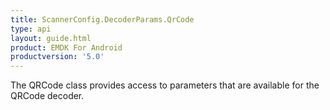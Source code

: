 ```yaml
---
title: ScannerConfig.DecoderParams.QrCode
type: api
layout: guide.html
product: EMDK For Android
productversion: '5.0'
---
```



The QRCode class provides access to parameters that are available for
 the QRCode decoder.





